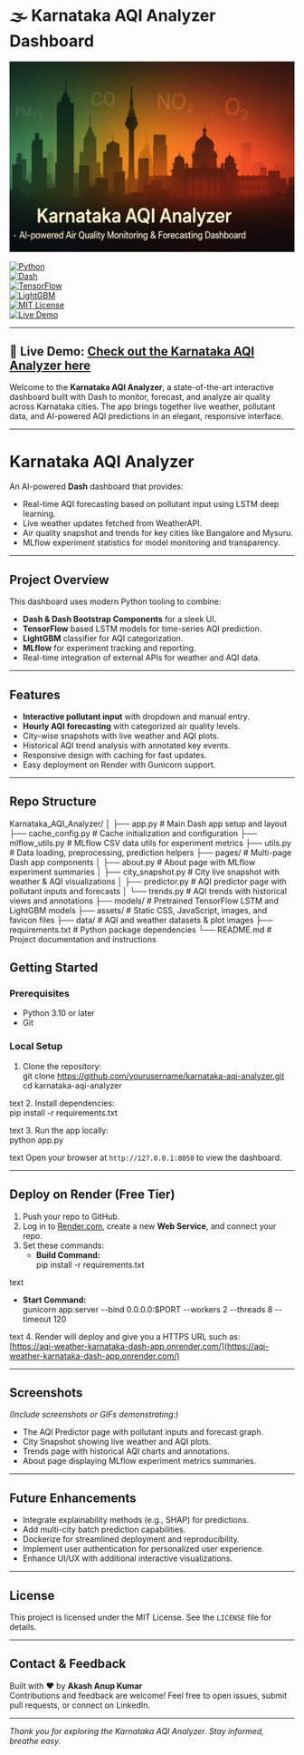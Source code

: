 # 🌫 Karnataka AQI Analyzer Dashboard  
![Karnataka AQI Analyzer Banner](./assets/karnataka_aqi_banner.png)

[![Python](https://img.shields.io/badge/python-3.10%2B-blue.svg)]()  
[![Dash](https://img.shields.io/badge/Dash-v2.10-blue.svg)]()  
[![TensorFlow](https://img.shields.io/badge/TensorFlow-v2.13-orange.svg)]()  
[![LightGBM](https://img.shields.io/badge/LightGBM-v3.3-green.svg)]()  
[![MIT License](https://img.shields.io/badge/license-MIT-green.svg)]()  
[![Live Demo](https://img.shields.io/badge/Live%20Demo-Deployed%20on%20Render-brightgreen)](https://aqi-weather-karnataka-dash-app.onrender.com/)  

---

## 🚀 Live Demo: [Check out the Karnataka AQI Analyzer here](https://aqi-weather-karnataka-dash-app.onrender.com/)

Welcome to the **Karnataka AQI Analyzer**, a state-of-the-art interactive dashboard built with Dash to monitor, forecast, and analyze air quality across Karnataka cities. The app brings together live weather, pollutant data, and AI-powered AQI predictions in an elegant, responsive interface.

---

# Karnataka AQI Analyzer  

An AI-powered **Dash** dashboard that provides:  
- Real-time AQI forecasting based on pollutant input using LSTM deep learning.  
- Live weather updates fetched from WeatherAPI.  
- Air quality snapshot and trends for key cities like Bangalore and Mysuru.  
- MLflow experiment statistics for model monitoring and transparency.  

---

## Project Overview

This dashboard uses modern Python tooling to combine:  
- **Dash & Dash Bootstrap Components** for a sleek UI.  
- **TensorFlow** based LSTM models for time-series AQI prediction.  
- **LightGBM** classifier for AQI categorization.  
- **MLflow** for experiment tracking and reporting.  
- Real-time integration of external APIs for weather and AQI data.  

---

## Features  

- **Interactive pollutant input** with dropdown and manual entry.  
- **Hourly AQI forecasting** with categorized air quality levels.  
- City-wise snapshots with live weather and AQI plots.  
- Historical AQI trend analysis with annotated key events.  
- Responsive design with caching for fast updates.  
- Easy deployment on Render with Gunicorn support.  

---

## Repo Structure  

Karnataka_AQI_Analyzer/
│
├── app.py # Main Dash app setup and layout
├── cache_config.py # Cache initialization and configuration
├── mlflow_utils.py # MLflow CSV data utils for experiment metrics
├── utils.py # Data loading, preprocessing, prediction helpers
├── pages/ # Multi-page Dash app components
│ ├── about.py # About page with MLflow experiment summaries
│ ├── city_snapshot.py # City live snapshot with weather & AQI visualizations
│ ├── predictor.py # AQI predictor page with pollutant inputs and forecasts
│ └── trends.py # AQI trends with historical views and annotations
├── models/ # Pretrained TensorFlow LSTM and LightGBM models
├── assets/ # Static CSS, JavaScript, images, and favicon files
├── data/ # AQI and weather datasets & plot images
├── requirements.txt # Python package dependencies
└── README.md # Project documentation and instructions


## Getting Started  

### Prerequisites  
- Python 3.10 or later  
- Git  

### Local Setup  

1. Clone the repository:  
git clone https://github.com/yourusername/karnataka-aqi-analyzer.git
cd karnataka-aqi-analyzer

text
2. Install dependencies:  
pip install -r requirements.txt

text
3. Run the app locally:  
python app.py

text
Open your browser at `http://127.0.0.1:8050` to view the dashboard.

---

## Deploy on Render (Free Tier)  

1. Push your repo to GitHub.  
2. Log in to [Render.com](https://render.com/), create a new **Web Service**, and connect your repo.  
3. Set these commands:  
   - **Build Command:**  
pip install -r requirements.txt

text
- **Start Command:**  
gunicorn app:server --bind 0.0.0.0:$PORT --workers 2 --threads 8 --timeout 120

text
4. Render will deploy and give you a HTTPS URL such as:  
[https://aqi-weather-karnataka-dash-app.onrender.com/](https://aqi-weather-karnataka-dash-app.onrender.com/)

---

## Screenshots  

*(Include screenshots or GIFs demonstrating:)*  
- The AQI Predictor page with pollutant inputs and forecast graph.  
- City Snapshot showing live weather and AQI plots.  
- Trends page with historical AQI charts and annotations.  
- About page displaying MLflow experiment metrics summaries.

---

## Future Enhancements  

- Integrate explainability methods (e.g., SHAP) for predictions.  
- Add multi-city batch prediction capabilities.  
- Dockerize for streamlined deployment and reproducibility.  
- Implement user authentication for personalized user experience.  
- Enhance UI/UX with additional interactive visualizations.

---

## License  

This project is licensed under the MIT License. See the `LICENSE` file for details.

---

## Contact & Feedback  

Built with ❤️ by **Akash Anup Kumar**  
Contributions and feedback are welcome! Feel free to open issues, submit pull requests, or connect on LinkedIn.

---

*Thank you for exploring the Karnataka AQI Analyzer. Stay informed, breathe easy.*  
